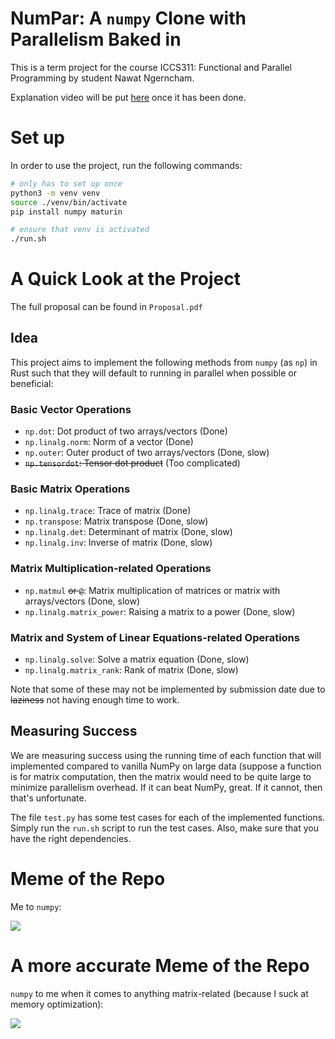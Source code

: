 # NumPar: A `numpy` Clone with Parallelism Baked in

This is a term project for the course ICCS311: Functional and Parallel Programming by student Nawat Ngerncham.

Explanation video will be put [here](https://youtu.be/dQw4w9WgXcQ) once it has been done.

# Set up

In order to use the project, run the following commands:

```sh
# only has to set up once
python3 -m venv venv
source ./venv/bin/activate
pip install numpy maturin

# ensure that venv is activated
./run.sh
```

# A Quick Look at the Project

The full proposal can be found in `Proposal.pdf`

## Idea

This project aims to implement the following methods from `numpy` (as `np`) in Rust such that they will default to
running in parallel when possible or beneficial:

### Basic Vector Operations

- `np.dot`: Dot product of two arrays/vectors (Done)
- `np.linalg.norm`: Norm of a vector (Done)
- `np.outer`: Outer product of two arrays/vectors (Done, slow)
- ~~`np.tensordot`: Tensor dot product~~ (Too complicated)

### Basic Matrix Operations

- `np.linalg.trace`: Trace of matrix (Done)
- `np.transpose`: Matrix transpose (Done, slow)
- `np.linalg.det`: Determinant of matrix (Done, slow)
- `np.linalg.inv`: Inverse of matrix (Done, slow)

### Matrix Multiplication-related Operations

- `np.matmul` ~~or `@`~~: Matrix multiplication of matrices or matrix with arrays/vectors (Done, slow)
- `np.linalg.matrix_power`: Raising a matrix to a power (Done, slow)

### Matrix and System of Linear Equations-related Operations

- `np.linalg.solve`: Solve a matrix equation (Done, slow)
- `np.linalg.matrix_rank`: Rank of matrix (Done, slow)

Note that some of these may not be implemented by submission date due to ~~laziness~~ not having enough time to work.

## Measuring Success

We are measuring success using the running time of each function that will implemented compared to vanilla NumPy on
large data (suppose a function is for matrix computation, then the matrix would need to be quite large to minimize
parallelism overhead. If it can beat NumPy, great. If it cannot, then that's unfortunate.

The file `test.py` has some test cases for each of the implemented functions. Simply run the `run.sh` script to run the
test cases. Also, make sure that you have the right dependencies.

# Meme of the Repo

Me to `numpy`:

![](https://i.imgflip.com/420wbf.png)

# A more accurate Meme of the Repo

`numpy` to me when it comes to anything matrix-related (because I suck at memory optimization):

![](https://i.imgflip.com/420wbf.png)
